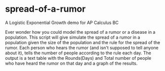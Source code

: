 # spread-of-a-rumor

A Logistic Exponential Growth demo for AP Calculus BC

Ever wonder how you could model the spread of a rumor or a disease in a population.  This script will give simulate the spread of a rumor in a population given the size of the population and the rule for the spread of the rumor.  Each person who hears the rumor (and isn't supposed to tell anyone about it), tells the number of people according to the rule each day.  The output is a text table with the Rounds(Days) and Total number of people who have heard the rumor on that day and a graph of the results. 